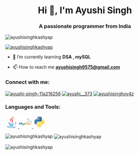 <h1 align="center">Hi 👋, I'm Ayushi Singh</h1>
<h3 align="center">A passionate programmer from India</h3>

<p align="left"> <img src="https://komarev.com/ghpvc/?username=ayushisinghkashyap&label=Profile%20views&color=0e75b6&style=flat" alt="ayushisinghkashyap" /> </p>

<p align="left"> <a href="https://github.com/ryo-ma/github-profile-trophy"><img src="https://github-profile-trophy.vercel.app/?username=ayushisinghkashyap" alt="ayushisinghkashyap" /></a> </p>

- 🌱 I’m currently learning **DSA , mySQL**

- 📫 How to reach me **ayushisingh9575@gmail.com**

<h3 align="left">Connect with me:</h3>
<p align="left">
<a href="https://linkedin.com/in/ayushi-singh-11a216256" target="blank"><img align="center" src="https://raw.githubusercontent.com/rahuldkjain/github-profile-readme-generator/master/src/images/icons/Social/linked-in-alt.svg" alt="ayushi-singh-11a216256" height="30" width="40" /></a>
<a href="https://instagram.com/ayushi__373" target="blank"><img align="center" src="https://raw.githubusercontent.com/rahuldkjain/github-profile-readme-generator/master/src/images/icons/Social/instagram.svg" alt="ayushi__373" height="30" width="40" /></a>
<a href="https://www.geeksforgeeks.org/user/ayushisingoy4z/" target="blank"><img align="center" src="https://raw.githubusercontent.com/rahuldkjain/github-profile-readme-generator/master/src/images/icons/Social/geeks-for-geeks.svg" alt="ayushisinghoy4z" height="30" width="40" /></a>
</p>

<h3 align="left">Languages and Tools:</h3>
<p align="left"> <a href="https://www.java.com" target="_blank" rel="noreferrer"> <img src="https://raw.githubusercontent.com/devicons/devicon/master/icons/java/java-original.svg" alt="java" width="40" height="40"/> </a> <a href="https://www.mysql.com/" target="_blank" rel="noreferrer"> <img src="https://raw.githubusercontent.com/devicons/devicon/master/icons/mysql/mysql-original-wordmark.svg" alt="mysql" width="40" height="40"/> </a> <a href="https://www.python.org" target="_blank" rel="noreferrer"> <img src="https://raw.githubusercontent.com/devicons/devicon/master/icons/python/python-original.svg" alt="python" width="40" height="40"/> </a> </p>

<p><img align="left" src="https://github-readme-stats.vercel.app/api/top-langs?username=ayushisinghkashyap&show_icons=true&locale=en&layout=compact" alt="ayushisinghkashyap" /></p>

<p>&nbsp;<img align="center" src="https://github-readme-stats.vercel.app/api?username=ayushisinghkashyap&show_icons=true&locale=en" alt="ayushisinghkashyap" /></p>

<p><img align="center" src="https://github-readme-streak-stats.herokuapp.com/?user=ayushisinghkashyap&" alt="ayushisinghkashyap" /></p>
